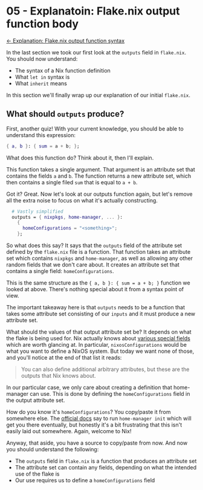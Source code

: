 # 05 - Explanatoin: Flake.nix output function body

[<- Explanation: Flake.nix output function syntax](04-explain-outputs-function.md)

In the last section we took our first look at the `outputs` field in
`flake.nix`.  You should now understand:

- The syntax of a Nix function definition
- What `let in` syntax is
- What `inherit` means

In this section we'll finally wrap up our explanation of our initial
`flake.nix`.

## What should `outputs` produce?

First, another quiz! With your current knowledge, you should be able to
understand this expression:

```nix
{ a, b }: { sum = a + b; };
```

What does this function do?  Think about it, then I'll explain.

This function takes a single argument.  That argument is an attribute set that
contains the fields `a` and `b`.  The function returns a new attribute set,
which then contains a single filed `sum` that is equal to `a + b`.

Got it?  Great.  Now let's look at our outputs function again, but let's remove
all the extra noise to focus on what it's actually constructing.

```nix
  # Vastly simplified
  outputs = { nixpkgs, home-manager, ... }:
    {
      homeConfigurations = "<something>";
    };
```

So what does this say?  It says that the `outputs` field of the attribute set
defined by the `flake.nix` file is a function.  That function takes an attribute
set which contains `nixpkgs` and `home-manager`, as well as allowing any other
random fields that we don't care about.  It creates an attribute set that
contains a single field: `homeConfigurations`.

This is the same structure as the `{ a, b }: { sum = a + b; }` function we
looked at above.  There's nothing special about it from a syntax point of view.

The important takeaway here is that `outputs` needs to be a function that takes
some attribute set consisting of our `inputs` and it must produce a new
attribute set.

What should the values of that output attribute set be?  It depends on what the
flake is being used for.  Nix actually knows about [various special fields](https://nixos.wiki/wiki/Flakes#Output_schema)
which are worth glancing at.  In particular, `nixosConfigurations` would be what
you want to define a NixOS system.  But today we want none of those, and you'll
notice at the end of that list it reads:

> You can also define additional arbitrary attributes, but these are the outputs that Nix knows about.

In our particular case, we only care about creating
a definition that home-manager can use.  This is done by defining the
`homeConfigurations` field in the output attribute set.

How do you know it's `homeConfigurations`?  You copy/paste it from somewhere
else.  The [official docs](https://nix-community.github.io/home-manager/index.xhtml#sec-flakes-standalone)
say to run `home-manager init` which will get you there eventually, but honestly
it's a bit frustrating that this isn't easily laid out somewhere.  Again,
welcome to Nix!

Anyway, that aside, you have a source to copy/paste from now. And now you should
understand the following:

- The `outputs` field in `flake.nix` is a function that produces an attribute set
- The attribute set can contain any fields, depending on what the intended use of the flake is
- Our use requires us to define a `homeConfigurations` field
